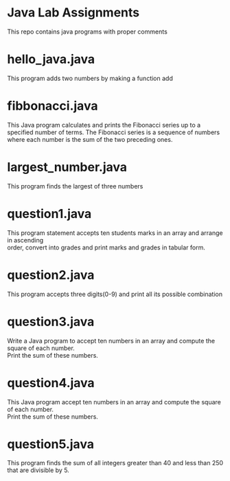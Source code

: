 # Java Lab Assignments
This repo contains java programs with proper comments 
<h1>hello_java.java</h1>
This program adds two numbers by making a function add
<h1>fibbonacci.java</h1>
 This Java program calculates and prints the Fibonacci series up to a specified number of terms.
 The Fibonacci series is a sequence of numbers where each number is the sum of the two preceding ones.
 <h1>largest_number.java</h1>
 This program finds the largest of three numbers
 <h1>question1.java</h1>
  This program statement accepts ten students marks in an array and arrange in ascending <br> order, convert into grades and print marks and grades in tabular form.
<h1>question2.java</h1>
This program accepts three digits(0-9) and print all its possible combination
<h1>question3.java</h1>
Write a Java program to accept ten numbers in an array and compute the square of each number.<br> Print the sum of these numbers.
<h1>question4.java</h1>
This Java program accept ten numbers in an array and compute the square of each number.<br> Print the sum of these numbers.
<h1>question5.java</h1>
 This program finds the sum of all integers greater than 40 and less than 250 that are divisible by 5.

